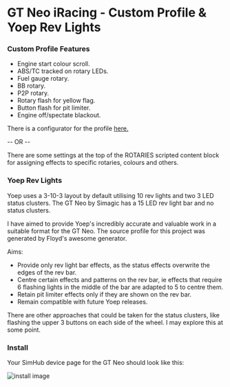 # GT Neo iRacing - Custom Profile & Yoep Rev Lights

### Custom Profile Features
- Engine start colour scroll.
- ABS/TC tracked on rotary LEDs.
- Fuel gauge rotary.
- BB rotary.
- P2P rotary.
- Rotary flash for yellow flag.
- Button flash for pit limiter.
- Engine off/spectate blackout.

There is a configurator for the profile [here.](https://jason-murray.github.io/deleter-gt-neo/)

-- OR --

There are some settings at the top of the ROTARIES scripted content block for assigning effects to specific rotaries, colours and others.

### Yoep Rev Lights
Yoep uses a 3-10-3 layout by default utilising 10 rev lights and two 3 LED status clusters. The GT Neo by Simagic has a 15 LED rev light bar and no status clusters.

I have aimed to provide Yoep's incredibly accurate and valuable work in a suitable format for the GT Neo. The source profile for this project was generated by Floyd's awesome generator.

Aims:
- Provide only rev light bar effects, as the status effects overwrite the edges of the rev bar.
- Centre certain effects and patterns on the rev bar, ie effects that require 6 flashing lights in the middle of the bar are adapted to 5 to centre them.
- Retain pit limiter effects only if they are shown on the rev bar.
- Remain compatible with future Yoep releases.

There are other approaches that could be taken for the status clusters, like flashing the upper 3 buttons on each side of the wheel. I may explore this at some point.

### Install

Your SimHub device page for the GT Neo should look like this:

![install image](https://github.com/jason-murray/yoep-gt-neo/blob/main/simagic-gt-neo-leds/install.png)
